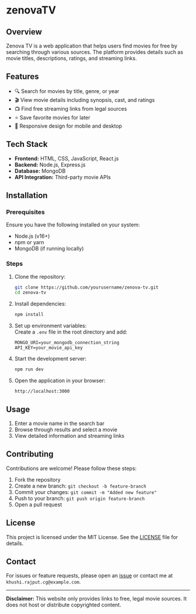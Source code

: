 # zenovaTV

## Overview
Zenova TV is a web application that helps users find movies for free by searching through various sources. The platform provides details such as movie titles, descriptions, ratings, and streaming links.

## Features
- 🔍 Search for movies by title, genre, or year  
- 🎬 View movie details including synopsis, cast, and ratings  
- 📺 Find free streaming links from legal sources  
- ⭐ Save favorite movies for later  
- 📱 Responsive design for mobile and desktop  

## Tech Stack
- **Frontend:** HTML, CSS, JavaScript, React.js  
- **Backend:** Node.js, Express.js  
- **Database:** MongoDB  
- **API Integration:** Third-party movie APIs  

## Installation

### Prerequisites
Ensure you have the following installed on your system:  
- Node.js (v16+)  
- npm or yarn  
- MongoDB (if running locally)  

### Steps
1. Clone the repository:  
   ```bash
   git clone https://github.com/yourusername/zenova-tv.git
   cd zenova-tv
   ```
2. Install dependencies:  
   ```bash
   npm install
   ```
3. Set up environment variables:  
   Create a `.env` file in the root directory and add:  
   ```env
   MONGO_URI=your_mongodb_connection_string
   API_KEY=your_movie_api_key
   ```
4. Start the development server:  
   ```bash
   npm run dev
   ```
5. Open the application in your browser:  
   ```
   http://localhost:3000
   ```

## Usage
1. Enter a movie name in the search bar  
2. Browse through results and select a movie  
3. View detailed information and streaming links  

## Contributing
Contributions are welcome! Please follow these steps:  
1. Fork the repository  
2. Create a new branch: `git checkout -b feature-branch`  
3. Commit your changes: `git commit -m "Added new feature"`  
4. Push to your branch: `git push origin feature-branch`  
5. Open a pull request  

## License
This project is licensed under the MIT License. See the [LICENSE](LICENSE) file for details.

## Contact
For issues or feature requests, please open an [issue](https://github.com/KhushiRajput18007/zenova-tv/issues) or contact me at `khushi.rajput.cg@example.com`.

---
**Disclaimer:** This website only provides links to free, legal movie sources. It does not host or distribute copyrighted content.

